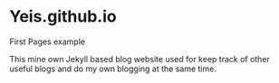 # Yeis.github.io
First Pages example 

This mine own Jekyll based blog website used for keep track of other useful blogs and do my own blogging at the same time.
